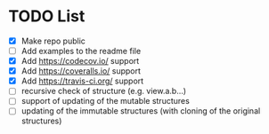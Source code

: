 # TODO List
- [x] Make repo public
- [ ] Add examples to the readme file
- [x] Add https://codecov.io/ support
- [x] Add https://coveralls.io/ support
- [x] Add https://travis-ci.org/ support
- [ ] recursive check of structure (e.g. view.a.b...)
- [ ] support of updating of the mutable structures
- [ ] updating of the immutable structures (with cloning of the original structures)
